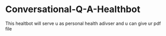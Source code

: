 # Conversational-Q-A-Healthbot 
This healtbot will serve u as personal health adivser and u can give ur pdf file 
